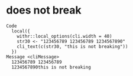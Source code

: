 # does not break

    Code
      local({
        withr::local_options(cli.width = 40)
        str30 <- "123456789 123456789 1234567890"
        cli_text(c(str30, "this is not breaking"))
      })
    Message <cliMessage>
      123456789 123456789
      1234567890this is not breaking

